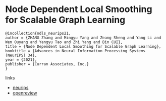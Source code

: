 # Node Dependent Local Smoothing for Scalable Graph Learning

```
@incollection{ndls_neurips21,
author = {ZHANG Zhang and Mingyu Yang and Zeang Sheng and Yang Li and Wen Ouyang and Yangyu Tao and Zhi Yang and Bin CUI},
title = {Node Dependent Local Smoothing for Scalable Graph Learning},
booktitle = {Advances in Neural Information Processing Systems (NeurIPS) 34},
year = {2021},
publisher = {Curran Associates, Inc.}
}
```

links
- [neurips](https://neurips.cc/Conferences/2021/ScheduleMultitrack?event=28116)
- [openreview](https://openreview.net/forum?id=ekKaTdleJVq)
